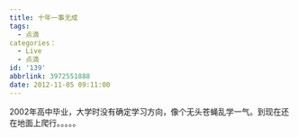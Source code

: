 ```yaml
---
title: 十年一事无成
tags:
  - 点滴
categories：
  - Live
  - 点滴
id: '139'
abbrlink: 3972551888
date: 2012-11-05 09:11:00
---
```


2002年高中毕业，大学时没有确定学习方向，像个无头苍蝇乱学一气。到现在还在地面上爬行。。。。。
